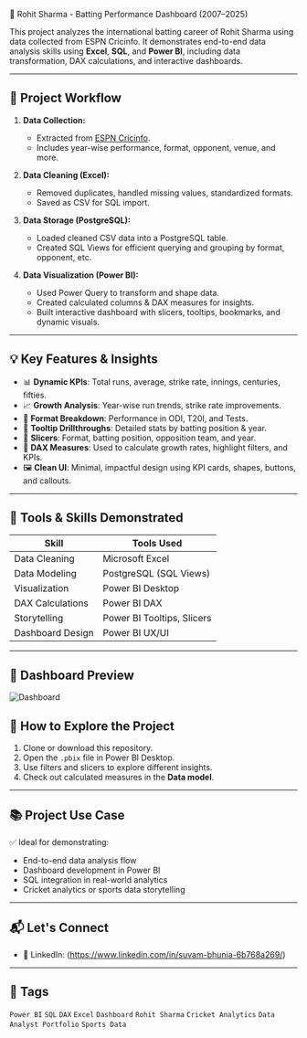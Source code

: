 🏏 Rohit Sharma - Batting Performance Dashboard (2007–2025)

This project analyzes the international batting career of Rohit Sharma using data collected from ESPN Cricinfo. It demonstrates end-to-end data analysis skills using **Excel**, **SQL**, and **Power BI**, including data transformation, DAX calculations, and interactive dashboards.

---

## 📁 Project Workflow

1. **Data Collection:**  
   - Extracted from [ESPN Cricinfo](https://www.espncricinfo.com/).
   - Includes year-wise performance, format, opponent, venue, and more.

2. **Data Cleaning (Excel):**  
   - Removed duplicates, handled missing values, standardized formats.
   - Saved as CSV for SQL import.

3. **Data Storage (PostgreSQL):**  
   - Loaded cleaned CSV data into a PostgreSQL table.
   - Created SQL Views for efficient querying and grouping by format, opponent, etc.

4. **Data Visualization (Power BI):**  
   - Used Power Query to transform and shape data.
   - Created calculated columns & DAX measures for insights.
   - Built interactive dashboard with slicers, tooltips, bookmarks, and dynamic visuals.

---

## 💡 Key Features & Insights

- 📊 **Dynamic KPIs**: Total runs, average, strike rate, innings, centuries, fifties.
- 📈 **Growth Analysis**: Year-wise run trends, strike rate improvements.
- 🎯 **Format Breakdown**: Performance in ODI, T20I, and Tests.
- 🎥 **Tooltip Drillthroughs**: Detailed stats by batting position & year.
- 🔘 **Slicers**: Format, batting position, opposition team, and year.
- 🧠 **DAX Measures**: Used to calculate growth rates, highlight filters, and KPIs.
- 🖼️ **Clean UI**: Minimal, impactful design using KPI cards, shapes, buttons, and callouts.

---

## 🔧 Tools & Skills Demonstrated

| Skill             | Tools Used                |
|------------------|---------------------------|
| Data Cleaning     | Microsoft Excel           |
| Data Modeling     | PostgreSQL (SQL Views)    |
| Visualization     | Power BI Desktop          |
| DAX Calculations  | Power BI DAX              |
| Storytelling      | Power BI Tooltips, Slicers|
| Dashboard Design  | Power BI UX/UI            |

---

## 📸 Dashboard Preview


![Dashboard](https://github.com/user-attachments/assets/6aba5df0-6cde-4c4d-97ec-63a4bc92de18)



## 🚀 How to Explore the Project

1. Clone or download this repository.
2. Open the `.pbix` file in Power BI Desktop.
3. Use filters and slicers to explore different insights.
4. Check out calculated measures in the **Data model**.

---

## 📚 Project Use Case

✅ Ideal for demonstrating:
- End-to-end data analysis flow
- Dashboard development in Power BI
- SQL integration in real-world analytics
- Cricket analytics or sports data storytelling

---

## 📬 Let's Connect
- 🔗 LinkedIn: (https://www.linkedin.com/in/suvam-bhunia-6b768a269/)

---

## 📌 Tags

`Power BI` `SQL` `DAX` `Excel` `Dashboard` `Rohit Sharma` `Cricket Analytics` `Data Analyst Portfolio` `Sports Data`

